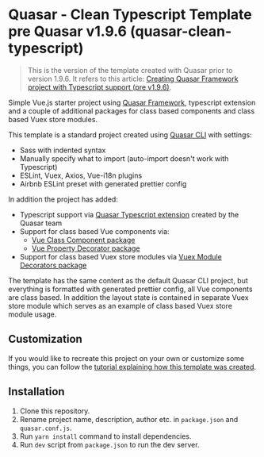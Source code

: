 # Quasar - Clean Typescript Template pre Quasar v1.9.6 (quasar-clean-typescript)

> This is the version of the template created with Quasar prior to version 1.9.6. It refers to this article: [Creating Quasar Framework project with Typescript support (pre v1.9.6)](https://xkonti.tech/blog/quasar-framework-with-typescript-pre196/).

Simple Vue.js starter project using [Quasar Framework](https://quasar.dev/), typescript extension and a couple of additional packages for class based components and class based Vuex store modules.

This template is a standard project created using [Quasar CLI](https://quasar.dev/start/quasar-cli) with settings:
 - Sass with indented syntax
 - Manually specify what to import (auto-import doesn't work with Typescript)
 - ESLint, Vuex, Axios, Vue-i18n plugins
 - Airbnb ESLint preset with generated prettier config

In addition the project has added:
 - Typescript support via [Quasar Typescript extension](https://github.com/quasarframework/app-extension-typescript) created by the Quasar team
 - Support for class based Vue components via:
    - [Vue Class Component package](https://github.com/vuejs/vue-class-component)
    - [Vue Property Decorator package](https://github.com/kaorun343/vue-property-decorator)
 - Support for class based Vuex store modules via [Vuex Module Decorators package](https://github.com/championswimmer/vuex-module-decorators)

The template has the same content as the default Quasar CLI project, but everything is formatted with generated
prettier config, all Vue components are class based. In addition the layout state is contained in separate Vuex
store module which serves as an example of class based Vuex store module usage.

## Customization

If you would like to recreate this project on your own or customize some things, you can follow the [tutorial explaining how this template was created](https://xkonti.tech/blog/quasar-framework-with-typescript-pre196/).

## Installation

 1. Clone this repository.
 2. Rename project name, description, author etc. in `package.json` and `quasar.conf.js`.
 3. Run `yarn install` command to install dependencies.
 4. Run `dev` script from `package.json` to run the dev server.

